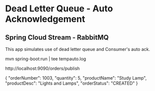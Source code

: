 # Dead Letter Queue - Auto Acknowledgement

## Spring Cloud Stream - RabbitMQ

This app simulates use of dead letter queue and Consumer's auto ack.

mvn spring-boot:run | tee tempauto.log

http://localhost:9090/orders/publish

{
    "orderNumber": 1003,
    "quantity": 5,
    "productName": "Study Lamp",
    "productDesc": "Lights and Lamps",
    "orderStatus": "CREATED"
}
